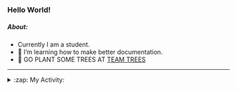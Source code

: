 ### Hello World!

##### About:
- Currently I am a student.
- 🌱 I’m learning how to make better documentation.
- 🌱 GO PLANT SOME TREES AT [TEAM TREES](https://teamtrees.org/)

---
<details>
  <summary>:zap: My Activity:</summary>
  
<!--START_SECTION:waka-->
![Code Time](http://img.shields.io/badge/Code%20Time-1%2C132%20hrs%204%20mins-blue)

**I'm a Night 🦉** 

```text
🌞 Morning                1162 commits        ██░░░░░░░░░░░░░░░░░░░░░░░   08.42 % 
🌆 Daytime                5093 commits        █████████░░░░░░░░░░░░░░░░   36.91 % 
🌃 Evening                3971 commits        ███████░░░░░░░░░░░░░░░░░░   28.78 % 
🌙 Night                  3571 commits        ██████░░░░░░░░░░░░░░░░░░░   25.88 % 
```
📅 **I'm Most Productive on Wednesday** 

```text
Monday                   2153 commits        ████░░░░░░░░░░░░░░░░░░░░░   15.60 % 
Tuesday                  1720 commits        ███░░░░░░░░░░░░░░░░░░░░░░   12.47 % 
Wednesday                3222 commits        ██████░░░░░░░░░░░░░░░░░░░   23.35 % 
Thursday                 1614 commits        ███░░░░░░░░░░░░░░░░░░░░░░   11.70 % 
Friday                   1327 commits        ██░░░░░░░░░░░░░░░░░░░░░░░   09.62 % 
Saturday                 1259 commits        ██░░░░░░░░░░░░░░░░░░░░░░░   09.13 % 
Sunday                   2502 commits        █████░░░░░░░░░░░░░░░░░░░░   18.13 % 
```


📊 **This Week I Spent My Time On** 

```text
🔥 Editors: 
VS Code                  2 hrs 52 mins       █████████████████████████   100.00 % 

🐱‍💻 Projects: 
praise                   1 hr 29 mins        █████████████░░░░░░░░░░░░   51.64 % 
discord-bot              1 hr 23 mins        ████████████░░░░░░░░░░░░░   48.36 % 
```


 Last Updated on 31/05/2023 18:09:04 UTC
<!--END_SECTION:waka-->
</details>

